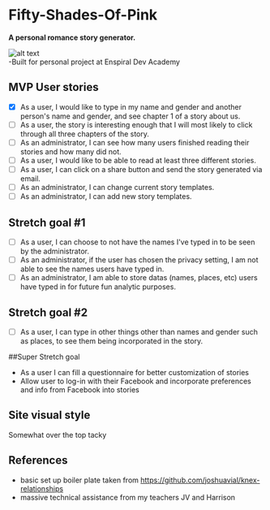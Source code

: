 # Fifty-Shades-Of-Pink
**A personal romance story generator.**

![alt text](https://s-media-cache-ak0.pinimg.com/originals/87/c7/1a/87c71a1ec89343acb4ed76fb06873ec2.jpg "image taken from googles") <br />
-Built for personal project at Enspiral Dev Academy


## MVP User stories
- [x] As a user, I would like to type in my name and gender and another person's name and gender, and see chapter 1 of a story about us.
- [ ] As a user, the story is interesting enough that I will most likely to click through all three chapters of the story.
- [ ] As an administrator, I can see how many users finished reading their stories and how many did not.
- [ ] As a user, I would like to be able to read at least three different stories.
- [ ] As a user, I can click on a share button and send the story generated via email.
- [ ] As an administrator, I can change current story templates.
- [ ] As an administrator, I can add new story templates.

## Stretch goal #1
- [ ] As a user, I can choose to not have the names I've typed in to be seen by the administrator.
- [ ] As an administrator, if the user has chosen the privacy setting, I am not able to see the names users have typed in.
- [ ] As an administrator, I am able to store datas (names, places, etc) users have typed in for future fun  analytic purposes.

## Stretch goal #2
- [ ] As a user, I can type in other things other than names and gender such as places, to see them being incorporated in the story.

##Super Stretch goal
  * As a user I can fill a questionnaire for better customization of stories
  * Allow user to log-in with their Facebook and incorporate preferences and info from Facebook into stories

## Site visual style
Somewhat over the top tacky

## References
  * basic set up boiler plate taken from https://github.com/joshuavial/knex-relationships
  * massive technical assistance from my teachers JV and Harrison
